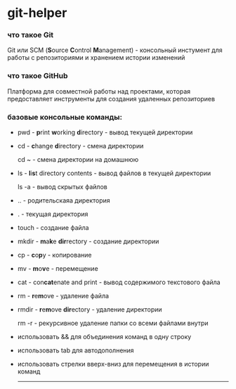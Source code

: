 # git-helper
### что такое Git
Git или SCM (**S**ource **C**ontrol **M**anagement) - консольный инстумент для работы с репозиториями и хранением истории изменений

### что такое GitHub
Платформа для совместной работы над проектами, которая предоставляет инструменты для создания удаленных репозиториев

### базовые консольные команды:
* pwd - **p**rint **w**orking **d**irectory - вывод текущей директории
* cd - **c**hange **d**irectory - смена директории
  
  cd ~ - смена директории на домашнюю
* ls - **l**i**s**t directory contents - вывод файлов в текущей директории

  ls -a - вывод скрытых файлов
* .. - родительскаяа директория
* . - текущая директория
* touch - создание файла
* mkdir - **m**a**k**e **dir**rectory - создание директории
* cp - **c**o**p**y - копирование
* mv - **m**o**v**e - перемещение
* cat - con**cat**enate and print - вывод содержимого текстового файла
* rm - **r**e**m**ove - удаление файла
* rmdir - **r**e**m**ove **dir**ectory - удаление директории

  rm -r - рекурсивное удаление папки со всеми файлами внутри



* использовать && для объединения команд в одну строку
* использовать tab для автодополнения
* использовать стрелки вверх-вниз для перемещения в истории команд

  ---




